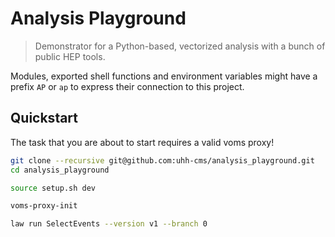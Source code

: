 # Analysis Playground

> Demonstrator for a Python-based, vectorized analysis with a bunch of public HEP tools.

Modules, exported shell functions and environment variables might have a prefix `AP` or `ap` to express their connection to this project.


## Quickstart

The task that you are about to start requires a valid voms proxy!

```bash
git clone --recursive git@github.com:uhh-cms/analysis_playground.git
cd analysis_playground

source setup.sh dev

voms-proxy-init

law run SelectEvents --version v1 --branch 0
```
